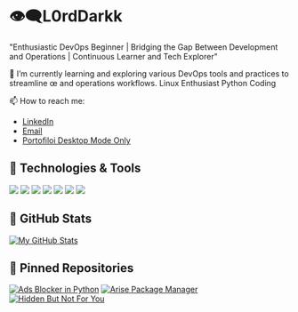 # 👁‍🗨L0rdDarkk

"Enthusiastic DevOps Beginner | Bridging the Gap Between Development and Operations | Continuous Learner and Tech Explorer"

🌱 I’m currently learning and exploring various DevOps tools and practices to streamline œ and operations workflows.
   Linux Enthusiast 
   Python Coding

📫 How to reach me:
- [LinkedIn](https://www.linkedin.com/in/juled-mardodaj-54b593144/?originalSubdomain=al)
- [Email](mailto:jjtech23@yahoo.com)
- [Portofiloi Desktop Mode Only](https://l0rddarkk.github.io/portofolio_web/)

## 🔧 Technologies & Tools

[![](https://img.shields.io/badge/-Docker-333333?style=flat&logo=docker&logoColor=white)](https://www.docker.com/)
[![](https://img.shields.io/badge/-Python-333333?style=flat&logo=python&logoColor=white)](https://www.python.org/)
[![](https://img.shields.io/badge/-Linux-333333?style=flat&logo=linux&logoColor=white)](https://www.linux.org/)
[![](https://img.shields.io/badge/-VSCode-333333?style=flat&logo=visual-studio-code&logoColor=white)](https://code.visualstudio.com/)
[![](https://img.shields.io/badge/-HTML-333333?style=flat&logo=html5&logoColor=white)](https://developer.mozilla.org/en-US/docs/Web/HTML)
[![](https://img.shields.io/badge/-CSS-333333?style=flat&logo=css3&logoColor=white)](https://developer.mozilla.org/en-US/docs/Web/CSS)
[![](https://img.shields.io/badge/-Arch_Linux-333333?style=flat&logo=arch-linux&logoColor=white)](https://archlinux.org/)


## 🚀 GitHub Stats

[![My GitHub Stats](https://github-readme-stats.vercel.app/api?username=L0rdDarkk&show_icons=true&hide_title=true)](https://github.com/L0rdDarkk)


## 📌 Pinned Repositories

[![Ads Blocker in Python](https://github-readme-stats.vercel.app/api/pin/?username=L0rdDarkk&repo=Ads_Blocker_py)](https://github.com/L0rdDarkk/Ads_Blocker_py)
[![Arise Package Manager](https://github-readme-stats.vercel.app/api/pin/?username=L0rdDarkk&repo=Arise-Package-Manager)](https://github.com/L0rdDarkk/Arise-Package-Manager)
[![Hidden But Not For You](https://github-readme-stats.vercel.app/api/pin/?username=L0rdDarkk&repo=Hidden-But-Not-For-You-)](https://github.com/L0rdDarkk/Hidden-But-Not-For-You-)



